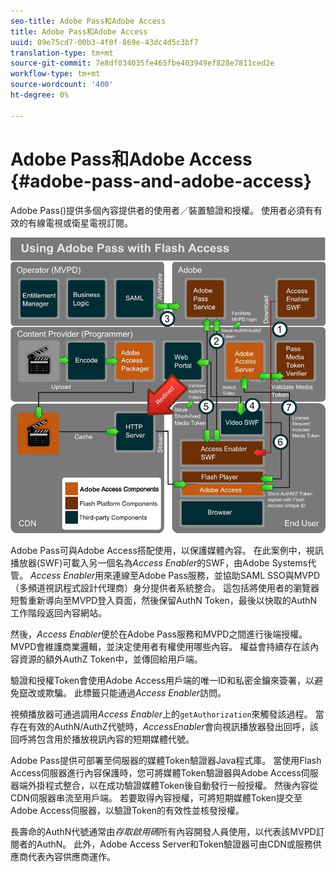 ```yaml
---
seo-title: Adobe Pass和Adobe Access
title: Adobe Pass和Adobe Access
uuid: 09e75cd7-00b3-4f0f-869e-43dc4d5c3bf7
translation-type: tm+mt
source-git-commit: 7e8df034035fe465fbe403949ef828e7811ced2e
workflow-type: tm+mt
source-wordcount: '400'
ht-degree: 0%

---
```



# Adobe Pass和Adobe Access {#adobe-pass-and-adobe-access}

Adobe Pass([](https://www.adobe.com/products/adobepass/))提供多個內容提供者的使用者／裝置驗證和授權。 使用者必須有有效的有線電視或衛星電視訂閱。

<!--<a id="fig_cln_bc2_44"></a>-->

![](assets/AdobePass_web.png)

Adobe Pass可與Adobe Access搭配使用，以保護媒體內容。 在此案例中，視訊播放器(SWF)可載入另一個名為&#x200B;*Access Enabler*&#x200B;的SWF，由Adobe Systems代管。 *Access Enabler*&#x200B;用來連線至Adobe Pass服務，並協助SAML SSO與MVPD（多頻道視訊程式設計代理商）身分提供者系統整合。 這包括將使用者的瀏覽器短暫重新導向至MVPD登入頁面，然後保留AuthN Token，最後以快取的AuthN工作階段返回內容網站。

然後，*Access Enabler*&#x200B;便於在Adobe Pass服務和MVPD之間進行後端授權。 MVPD會維護商業邏輯，並決定使用者有權使用哪些內容。 權益會持續存在該內容資源的額外AuthZ Token中，並傳回給用戶端。

驗證和授權Token會使用Adobe Access用戶端的唯一ID和私密金鑰來簽署，以避免竄改或欺騙。 此標籤只能通過&#x200B;*Access Enabler*&#x200B;訪問。

視頻播放器可通過調用&#x200B;*Access Enabler*&#x200B;上的`getAuthorization`來觸發該過程。 當存在有效的AuthN/AuthZ代號時，*AccessEnabler*&#x200B;會向視訊播放器發出回呼，該回呼將包含用於播放視訊內容的短期媒體代號。

Adobe Pass提供可部署至伺服器的媒體Token驗證器Java程式庫。 當使用Flash Access伺服器進行內容保護時，您可將媒體Token驗證器與Adobe Access伺服器端外掛程式整合，以在成功驗證媒體Token後自動發行一般授權。 然後內容從CDN伺服器串流至用戶端。 若要取得內容授權，可將短期媒體Token提交至Adobe Access伺服器，以驗證Token的有效性並核發授權。

長壽命的AuthN代號通常由&#x200B;*存取啟用碼*&#x200B;所有內容開發人員使用，以代表該MVPD訂閱者的AuthN。 此外，Adobe Access Server和Token驗證器可由CDN或服務供應商代表內容供應商運作。
